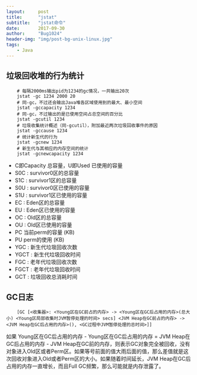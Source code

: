 ```yaml
---
layout:     post
title:      "jstat"
subtitle:   "jstat命令"
date:       2017-09-30
author:     "Bug1024"
header-img: "img/post-bg-unix-linux.jpg"
tags:
    - Java
---
```


## 垃圾回收堆的行为统计
```
    # 每隔2000ms输出pid为1234的gc情况，一共输出20次
    jstat -gc 1234 2000 20
    # 同-gc，不过还会输出Java堆各区域使用到的最大、最小空间
    jstat -gccapacity 1234
    # 同-gc，不过输出的是已使用空间占总空间的百分比
    jstat -gcutil 1234
    # 垃圾收集统计概述（同-gcutil），附加最近两次垃圾回收事件的原因
    jstat -gccause 1234
    # 统计新生代的行为
    jstat -gcnew 1234
    # 新生代与其相应的内存空间的统计
    jstat -gcnewcapacity 1234
```
* C即Capacity 总容量，U即Used 已使用的容量
* S0C : survivor0区的总容量
* S1C : survivor1区的总容量
* S0U : survivor0区已使用的容量
* S1U : survivor1区已使用的容量
* EC : Eden区的总容量
* EU : Eden区已使用的容量
* OC : Old区的总容量
* OU : Old区已使用的容量
* PC 当前perm的容量 (KB)
* PU perm的使用 (KB)
* YGC : 新生代垃圾回收次数
* YGCT : 新生代垃圾回收时间
* FGC : 老年代垃圾回收次数
* FGCT : 老年代垃圾回收时间
* GCT : 垃圾回收总消耗时间

## GC日志
```
    [GC [<收集器>: <Young区在GC前占的内存> -> <Young区在GC后占用的内存>(总大小) <Young区局部收集时JVM暂停处理的时间> secs] <JVM Heap在GC前占的内存> -> <JVM Heap在GC后占用的内存>(), <GC过程中JVM暂停处理的总时间>]]
```

如果 Young区在GC后占用的内存 - Young区在GC后占用的内存 =  JVM Heap在GC后占用的内存 - JVM Heap在GC前的内存，则表示GC对象完全被回收，没有对象进入Old区或者Perm区。如果等号前面的值大雨后面的值，那么差值就是这次回收对象进入Old或者Perm区的大小。如果随着时间延长，JVM Heap在GC后占用的内存一直增长，而且Full GC频繁，那么可能就是内存泄露了。

